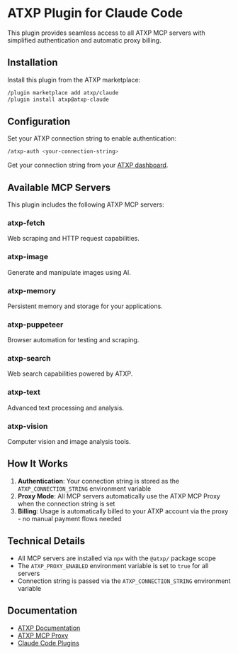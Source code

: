 # ATXP Plugin for Claude Code

This plugin provides seamless access to all ATXP MCP servers with simplified authentication and automatic proxy billing.

## Installation

Install this plugin from the ATXP marketplace:

```bash
/plugin marketplace add atxp/claude
/plugin install atxp@atxp-claude
```

## Configuration

Set your ATXP connection string to enable authentication:

```bash
/atxp-auth <your-connection-string>
```

Get your connection string from your [ATXP dashboard](https://atxp.ai).

## Available MCP Servers

This plugin includes the following ATXP MCP servers:

### atxp-fetch
Web scraping and HTTP request capabilities.

### atxp-image
Generate and manipulate images using AI.

### atxp-memory
Persistent memory and storage for your applications.

### atxp-puppeteer
Browser automation for testing and scraping.

### atxp-search
Web search capabilities powered by ATXP.

### atxp-text
Advanced text processing and analysis.

### atxp-vision
Computer vision and image analysis tools.

## How It Works

1. **Authentication**: Your connection string is stored as the `ATXP_CONNECTION_STRING` environment variable
2. **Proxy Mode**: All MCP servers automatically use the ATXP MCP Proxy when the connection string is set
3. **Billing**: Usage is automatically billed to your ATXP account via the proxy - no manual payment flows needed

## Technical Details

- All MCP servers are installed via `npx` with the `@atxp/` package scope
- The `ATXP_PROXY_ENABLED` environment variable is set to `true` for all servers
- Connection string is passed via the `ATXP_CONNECTION_STRING` environment variable

## Documentation

- [ATXP Documentation](https://docs.atxp.ai/atxp)
- [ATXP MCP Proxy](https://docs.atxp.ai/proxy)
- [Claude Code Plugins](https://docs.claude.com/en/docs/claude-code/plugins)

